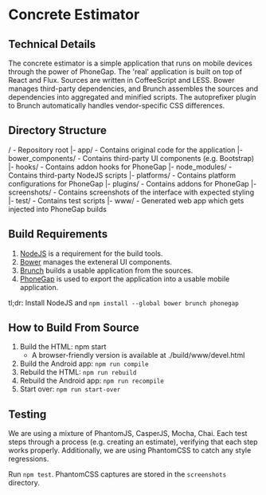 Concrete Estimator
==================

Technical Details
-----------------

The concrete estimator is a simple application that runs on mobile devices
through the power of PhoneGap. The 'real' application is built on top
of React and Flux. Sources are written in CoffeeScript and LESS.
Bower manages third-party dependencies, and Brunch assembles the sources and
dependencies into aggregated and minified scripts. The autoprefixer plugin to
Brunch automatically handles vendor-specific CSS differences.


Directory Structure
-------------------

/ - Repository root
|- app/ - Contains original code for the application
|- bower_components/ - Contains third-party UI components (e.g. Bootstrap)
|- hooks/ - Contains addon hooks for PhoneGap
|- node_modules/ - Contains third-party NodeJS scripts
|- platforms/ - Contains platform configurations for PhoneGap
|- plugins/ - Contains addons for PhoneGap
|- screenshots/ - Contains screenshots of the interface with expected styling
|- test/ - Contains test scripts
|- www/ - Generated web app which gets injected into PhoneGap builds

Build Requirements
------------------

1. [NodeJS](http://nodejs.org/) is a requirement for the build tools.
2. [Bower](http://bower.io/) manages the exteneral UI components.
3. [Brunch](http://brunch.io/) builds a usable application from the sources.
4. [PhoneGap](http://phonegap.com/) is used to export the application into
   a usable mobile application.

tl;dr: Install NodeJS and `npm install --global bower brunch phonegap`

How to Build From Source
------------------------

1. Build the HTML: npm start
    - A browser-friendly version is available at ./build/www/devel.html
2. Build the Android app: `npm run compile`
3. Rebuild the HTML: `npm run rebuild`
4. Rebuild the Android app: `npm run recompile`
5. Start over: `npm run start-over`


Testing
-------

We are using a mixture of PhantomJS, CasperJS, Mocha, Chai. Each test
steps through a process (e.g. creating an estimate), verifying that
each step works properly. Additionally, we are using PhantomCSS to
catch any style regressions.

Run `npm test`. PhantomCSS captures are stored in the `screenshots`
directory.
